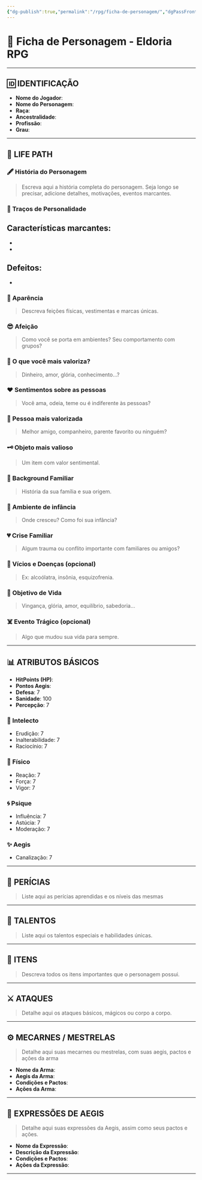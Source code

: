 ```yaml
---
{"dg-publish":true,"permalink":"/rpg/ficha-de-personagem/","dgPassFrontmatter":true}
---
```



# 📜 Ficha de Personagem - Eldoria RPG

---

## 🆔 IDENTIFICAÇÃO

- **Nome do Jogador**:  
- **Nome do Personagem**:  
- **Raça**:  
- **Ancestralidade**:  
- **Profissão**:  
- **Grau**:  

---

## 🧬 LIFE PATH

### 🖋 História do Personagem
> Escreva aqui a história completa do personagem. Seja longo se precisar, adicione detalhes, motivações, eventos marcantes.

### 🧠 Traços de Personalidade
Características marcantes:
  - 
  - 
  - 

Defeitos:
  - 
  - 

### 👤 Aparência
> Descreva feições físicas, vestimentas e marcas únicas.

### 😎 Afeição
> Como você se porta em ambientes? Seu comportamento com grupos?

### 💎 O que você mais valoriza?
> Dinheiro, amor, glória, conhecimento…?

###  ❤️ Sentimentos sobre as pessoas
> Você ama, odeia, teme ou é indiferente às pessoas?

### 👤 Pessoa mais valorizada
> Melhor amigo, companheiro, parente favorito ou ninguém?

### 🗝️ Objeto mais valioso
> Um item com valor sentimental.

### 🧬 Background Familiar
> História da sua família e sua origem.

### 🧒 Ambiente de infância
> Onde cresceu? Como foi sua infância?

### 💔 Crise Familiar
> Algum trauma ou conflito importante com familiares ou amigos?

### 🍷 Vícios e Doenças (opcional)
> Ex: alcoólatra, insônia, esquizofrenia.

### 🏹 Objetivo de Vida
> Vingança, glória, amor, equilíbrio, sabedoria…

### ☠️ Evento Trágico (opcional)
> Algo que mudou sua vida para sempre.

---

## 📊 ATRIBUTOS BÁSICOS

- **HitPoints (HP)**:  
- **Pontos Aegis**:  
- **Defesa**: 7  
- **Sanidade**: 100  
- **Percepção**: 7  

### 🧠 Intelecto
- Erudição: 7  
- Inalterabilidade: 7  
- Raciocínio: 7  

### 💪 Físico
- Reação: 7  
- Força: 7  
- Vigor: 7  

### 🌀 Psique
- Influência: 7  
- Astúcia: 7  
- Moderação: 7  

### ✨ Aegis
- Canalização: 7  

---

## 🎯 PERÍCIAS
> Liste aqui as perícias aprendidas e os níveis das mesmas 

---

## 🧬 TALENTOS
> Liste aqui os talentos especiais e habilidades únicas.

---

## 🎒 ITENS
> Descreva todos os itens importantes que o personagem possui.

---

## ⚔️ ATAQUES
> Detalhe aqui os ataques básicos, mágicos ou corpo a corpo.

---

## ⚙️ MECARNES / MESTRELAS
> Detalhe aqui suas mecarnes ou mestrelas, com suas aegis, pactos e ações da arma 
- **Nome da Arma**:  
- **Aegis da Arma**:  
- **Condições e Pactos**:  
- **Ações da Arma**:  

---

## 🌌 EXPRESSÕES DE AEGIS
> Detalhe aqui suas expressões da Aegis, assim como seus pactos e ações. 
- **Nome da Expressão**:  
- **Descrição da Expressão**:  
- **Condições e Pactos**:  
- **Ações da Expressão**:  

---
